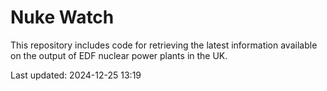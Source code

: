 # Nuke Watch

This repository includes code for retrieving the latest information available on the output of EDF nuclear power plants in the UK.

Last updated: 2024-12-25 13:19
